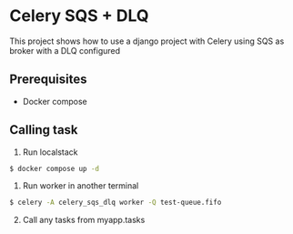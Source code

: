 Celery SQS + DLQ
================

This project shows how to use a django project with Celery using SQS as broker with a DLQ configured

## Prerequisites

- Docker compose


## Calling task

1. Run localstack

```bash
$ docker compose up -d
```

1. Run worker in another terminal

```bash
$ celery -A celery_sqs_dlq worker -Q test-queue.fifo
```

2. Call any tasks from myapp.tasks
